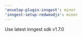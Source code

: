 ```yaml
---
'envelop-plugin-inngest': minor
'inngest-setup-redwoodjs': minor
---
```


Use latest inngest sdk v1.7.0
